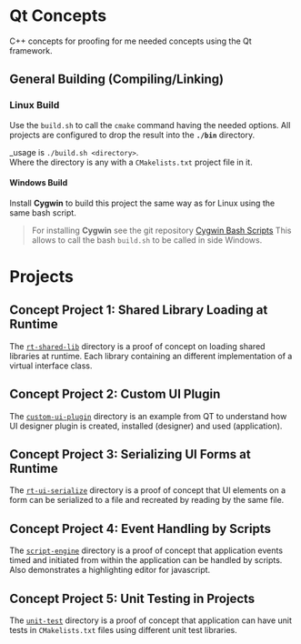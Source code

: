 # Qt Concepts

C++ concepts for proofing for me needed concepts using the Qt framework.

## General Building (Compiling/Linking) 

### Linux Build

Use the `build.sh` to call the `cmake` command having the needed options. 
All projects are configured to drop the result into the **`./bin`** directory.

_usage is `./build.sh <directory>`.<br>
Where the directory is any with a `CMakelists.txt` project file in it.

#### Windows Build

Install **Cygwin** to build this project the same way as for Linux using the same bash script.

>For installing **Cygwin** see the git repository [Cygwin Bash Scripts](https://git.scanframe.com/shared/bin-bash)
>This allows to call the bash `build.sh` to be called in side Windows.

# Projects

## Concept Project 1: Shared Library Loading at Runtime

The [`rt-shared-lib`](rt-shared-lib) directory is a proof of 
concept on loading shared libraries at runtime.
Each library containing an different implementation of a virtual interface class. 

## Concept Project 2: Custom UI Plugin

The [`custom-ui-plugin`](custom-ui-plugin) directory is an example from QT to understand how UI 
designer plugin is created, installed (designer) and used (application). 

## Concept Project 3: Serializing UI Forms at Runtime

The [`rt-ui-serialize`](rt-ui-serialize) directory is a proof of
concept that UI elements on a form can be serialized to a file and 
recreated by reading by the same file.

## Concept Project 4: Event Handling by Scripts  

The [`script-engine`](script-engine) directory is a proof of concept that application 
events timed and initiated from within the application can be handled by scripts.
Also demonstrates a highlighting editor for javascript.

## Concept Project 5: Unit Testing in Projects  

The [`unit-test`](unit-test) directory is a proof of concept that application 
can have unit tests in `CMakelists.txt` files using different unit test libraries.

